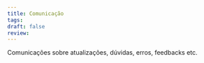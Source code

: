 ```yaml
---
title: Comunicação
tags: 
draft: false
review:
---
```

Comunicações sobre atualizações, dúvidas, erros, feedbacks etc.
